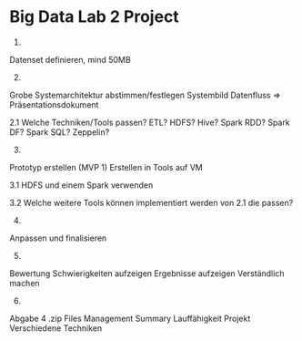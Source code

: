 # Big Data Lab 2 Project

1.
Datenset definieren, mind 50MB

2.
Grobe Systemarchitektur abstimmen/festlegen
Systembild
Datenfluss
=> Präsentationsdokument

2.1
Welche Techniken/Tools passen?
ETL?
HDFS?
Hive?
Spark RDD?
Spark DF?
Spark SQL?
Zeppelin?

3.
Prototyp erstellen (MVP 1)
Erstellen in Tools auf VM

3.1
HDFS und einem Spark verwenden 

3.2
Welche weitere Tools können implementiert werden von 2.1 die passen?

4.
Anpassen und finalisieren

5.
Bewertung
Schwierigkeiten aufzeigen
Ergebnisse aufzeigen
Verständlich machen

6.
Abgabe
4 .zip Files
Management Summary
Lauffähigkeit Projekt
Verschiedene Techniken






